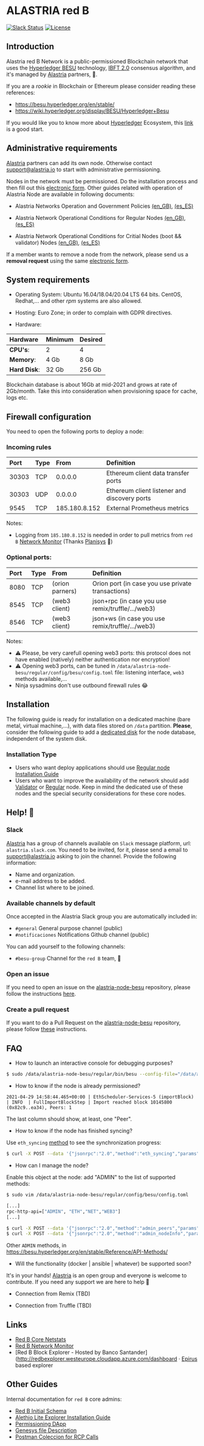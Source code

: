 # ALASTRIA red B

[![Slack Status](https://img.shields.io/badge/slack-join_chat-white.svg?logo=slack&style=social)](https://alastria.slack.com/)
[![License](https://img.shields.io/badge/License-Apache%202.0-blue.svg)](https://github.com/alastria/alastria-node/blob/testnet2/LICENSE)

## Introduction

Alastria red B Network is a public-permissioned Blockchain network that uses the [Hyperledger BESU](https://www.hyperledger.org/use/besu) technology, [IBFT 2.0](https://besu.hyperledger.org/en/stable/Tutorials/Private-Network/Create-IBFT-Network/) consensus algorithm, and it's managed by [Alastria](https://alastria.io/en/) partners, :vulcan_salute:.

If you are a _rookie_ in Blockchain or Ethereum please consider reading these references:

- https://besu.hyperledger.org/en/stable/
- https://wiki.hyperledger.org/display/BESU/Hyperledger+Besu

If you would like you to know more about [Hyperledger](https://www.hyperledger.org/) Ecosystem, this [link](https://www.hyperledger.org/use/tutorials) is a good start.

## Administrative requirements

[Alastria](https://alastria.io/en/) partners can add its own node. Otherwise contact support@alastria.io to start with administrative permissioning.

Nodes in the network must be permissioned. Do the installation process and then fill out this [electronic form](https://portal.r2docuo.com/alastria/forms/noderequest). Other guides related with operation of Alastria Node are available in following documents:

- Alastria Networks Operation and Government Policies [(en_GB)](https://alastria.io/wp-content/uploads/2020/04/POLI-TICAS-GOBIERNO-Y-OPERACIO-N-RED-ALASTRIA-V1.01-DEF-en-GB.pdf), [(es_ES)](https://alastria.io/wp-content/uploads/2020/04/POLI-TICAS-GOBIERNO-Y-OPERACIO-N-RED-ALASTRIA-V1.01-DEF.pdf)

- Alastria Network Operational Conditions for Regular Nodes [(en_GB)](https://alastria.io/wp-content/uploads/2020/06/CONDICIONES-USO-RED-NODOS-REGULARES-A-LA-RED-ALASTRIA-v1.1-DEF-en-GB.pdf), [(es_ES)](https://alastria.io/wp-content/uploads/2020/06/CONDICIONES-USO-RED-NODOS-REGULARES-A-LA-RED-ALASTRIA-v1.1-DEF.pdf)

- Alastria Network Operational Conditions for Critial Nodes (boot && validator) Nodes [(en_GB)](https://alastria.io/wp-content/uploads/2020/06/CONDICIONES-OPERACIO-N-RED-T-POR-PARTE-DE-NODOS-CRI-TICOS-V1.1-DEF-en-GB.pdf), [(es_ES)](https://alastria.io/wp-content/uploads/2020/06/CONDICIONES-OPERACIO%CC%81N-RED-T-POR-PARTE-DE-NODOS-CRI%CC%81TICOS-V1.1-DEF.pdf)

If a member wants to remove a node from the network, please send us a **removal request** using the same [electronic form](https://portal.r2docuo.com/alastria/forms/noderequest).

## System requirements

- Operating System: Ubuntu 16.04/18.04/20.04 LTS 64 bits. CentOS, Redhat,... and other _rpm_ systems are also allowed.

- Hosting: Euro Zone; in order to complain with GDPR directives.

- Hardware:

| Hardware       | Minimum | Desired |
| :------------- | :------ | :------ |
| **CPU's**:     | 2       | 4       |
| **Memory**:    | 4 Gb    | 8 Gb    |
| **Hard Disk**: | 32 Gb   | 256 Gb  |

Blockchain database is about 16Gb at mid-2021 and grows at rate of 2Gb/month. Take this into consideration when provisioning space for cache, logs etc.

## Firewall configuration

You need to open the following ports to deploy a node:

### Incoming rules

| Port  | Type | From          | Definition                                   |
| :---- | :--- | :------------ | :------------------------------------------- |
| 30303 | TCP  | 0.0.0.0       | Ethereum client data transfer ports          |
| 30303 | UDP  | 0.0.0.0       | Ethereum client listener and discovery ports |
| 9545  | TCP  | 185.180.8.152 | External Prometheus metrics                  |

Notes:

- Logging from `185.180.8.152` is needed in order to pull metrics from `red B` [Network Monitor](https://alastria-netstats2.planisys.net:8443/?orgId=1) (Thanks [Planisys](https://www.planisys.net/) :raised_hands:)

### Optional ports:

| Port | Type | From            | Definition                                        |
| :--- | :--- | :-------------- | :------------------------------------------------ |
| 8080 | TCP  | (orion parners) | Orion port (in case you use private transactions) |
| 8545 | TCP  | (web3 client)   | json+rpc (in case you use remix/truffle/.../web3) |
| 8546 | TCP  | (web3 client)   | json+ws (in case you use remix/truffle/.../web3)  |

Notes:

- :warning: Please, be very carefull opening web3 ports: this protocol does not have enabled (natively) neither authentication nor encryption!
- :warning: Opening web3 ports, can be tuned in `/data/alastria-node-besu/regular/config/besu/config.toml` file: listening interface, `web3` methods available,...
- Ninja sysadmins don't use outbound firewall rules :joy:

## Installation

The following guide is ready for installation on a dedicated machine (bare metal, virtual machine,...), with data files stored on `/data` partition.
**Please**, consider the following guide to add a [dedicated disk](docs/mount-dedicated-disk.md) for the node database, independent of the system disk.

### Installation Type

- Users who want deploy applications should use [Regular node Installation Guide](docs/Regular-Configuration&Installation.md)
- Users who want to improve the availability of the network should add [Validator](docs/Validator-Configuration&Installation.md) or [Regular](docs/Validator-Configuration&Installation.md) node. Keep in mind the dedicated use of these nodes and the special security considerations for these core nodes.

## Help! :fire_extinguisher:

### Slack

[Alastria](https://alastria.io/en/) has a group of channels available on `Slack` message platform, url: `alastria.slack.com`. You need to be invited, for it, please send a email to support@alastria.io asking to join the channel. Provide the following information:

- Name and organization.
- e-mail address to be added.
- Channel list where to be joined.

### Available channels by default

Once accepted in the Alastria Slack group you are automatically included in:

- `#general` General purpose channel (public)
- `#notificaciones` Notifications Github channel (public)

You can add yourself to the following channels:

- `#besu-group` Channel for the `red B` team, :beer:

### Open an issue

If you need to open an issue on the [alastria-node-besu](https://github.com/alastria/alastria-node-besu) repository, please follow the instructions [here](https://help.github.com/articles/creating-an-issue/).

### Create a pull request

If you want to do a Pull Request on the [alastria-node-besu](https://github.com/alastria/alastria-node-besu) repository, please follow [these](https://services.github.com/on-demand/github-cli/open-pull-request-github) instructions.

## FAQ

- How to launch an interactive console for debugging purposes?

```sh
$ sudo /data/alastria-node-besu/regular/bin/besu --config-file="/data/alastria-node-besu/regular/config/besu/config.toml"
```

- How to know if the node is already permissioned?

```
2021-04-29 14:58:44.465+00:00 | EthScheduler-Services-5 (importBlock) | INFO  | FullImportBlockStep | Import reached block 10145800 (0x82c9..ea34), Peers: 1
```

The last column should show, at least, one "Peer".

- How to know if the node has finished syncing?

Use `eth_syncing` [method](https://web3py.readthedocs.io/en/stable/web3.eth.html#web3.eth.Eth.syncing) to see the synchronization progress:

```sh
$ curl -X POST --data '{"jsonrpc":"2.0","method":"eth_syncing","params":[],"id":1}' http://127.0.0.1:8545
```

- How can I manage the node?

Enable this object at the node: add "ADMIN" to the list of supported methods:

```sh
$ sudo vim /data/alastria-node-besu/regular/config/besu/config.toml

[...]
rpc-http-api=["ADMIN", "ETH","NET","WEB3"]
[...]
```

```sh
$ curl -X POST --data '{"jsonrpc":"2.0","method":"admin_peers","params":[],"id":1}' http://127.0.0.1:8545
$ curl -X POST --data '{"jsonrpc":"2.0","method":"admin_nodeInfo","params":[],"id":1}' http://127.0.0.1:8545
```

Other `ADMIN` methods, in https://besu.hyperledger.org/en/stable/Reference/API-Methods/

- Will the functionality (docker | ansible | whatever) be supported soon?

It's in your hands! [Alastria](https://alastria.io/en/) is an open group and everyone is welcome to contribute. If you need any support we are here to help :hugs:

- Connection from Remix
  (TBD)

- Connection from Truffle
  (TBD)

## Links

- [Red B Core Netstats](http://netstats.core-redb.alastria.io)
- [Red B Network Monitor](https://alastria-netstats2.planisys.net:8443/?orgId=1)
- [Red B Block Explorer - Hosted by Banco Santander](http://redbexplorer.westeurope.cloudapp.azure.com/dashboard · [Epirus](https://github.com/web3labs/epirus-free) based explorer

## Other Guides

Internal documentation for `red B` core admins:

- [Red B Initial Schema](docs/AlastriaRedB.png)
- [Alethio Lite Explorer Installation Guide](docs/blockexplorer-installation.md)
- [Permissioning DApp](docs/permissioning-dapp.md)
- [Genesys file Description](docs/about-genesis-file.md)
- [Postman Coleccion for RCP Calls](https://besu.hyperledger.org/postman/postman_collection.json)
